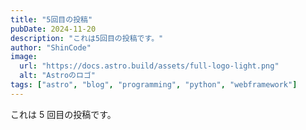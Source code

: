 ```yaml
---
title: "5回目の投稿"
pubDate: 2024-11-20
description: "これは5回目の投稿です。"
author: "ShinCode"
image:
  url: "https://docs.astro.build/assets/full-logo-light.png"
  alt: "Astroのロゴ"
tags: ["astro", "blog", "programming", "python", "webframework"]
---
```


これは 5 回目の投稿です。
